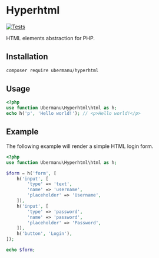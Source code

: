 # Hyperhtml

[![Tests](https://github.com/ubermanu/hyperhtml/actions/workflows/tests.yml/badge.svg)](https://github.com/ubermanu/hyperhtml/actions/workflows/tests.yml)

HTML elements abstraction for PHP.

## Installation

```bash
composer require ubermanu/hyperhtml
```

## Usage

```php
<?php
use function Ubermanu\Hyperhtml\html as h;
echo h('p', 'Hello world!'); // <p>Hello world!</p>
```

## Example

The following example will render a simple HTML login form.

```php
<?php
use function Ubermanu\Hyperhtml\html as h;

$form = h('form', [
    h('input', [
        'type' => 'text',
        'name' => 'username',
        'placeholder' => 'Username',
    ]),
    h('input', [
        'type' => 'password',
        'name' => 'password',
        'placeholder' => 'Password',
    ]),
    h('button', 'Login'),
]);

echo $form;
```
